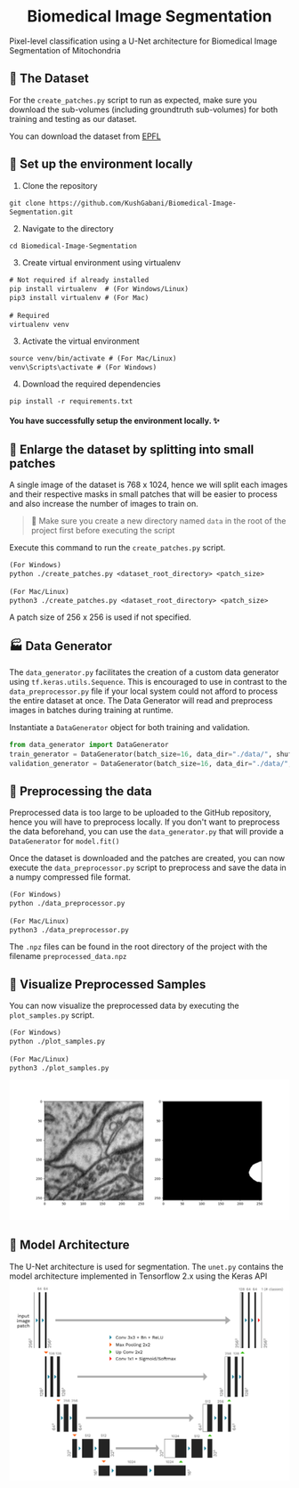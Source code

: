 <center>
    
# Biomedical Image Segmentation

</center>

Pixel-level classification using a U-Net architecture for Biomedical Image Segmentation of Mitochondria

## 💎 The Dataset
For the `create_patches.py` script to run as expected, make sure you download the sub-volumes (including groundtruth sub-volumes) for both training and testing as our dataset.

You can download the dataset from [EPFL](https://www.epfl.ch/labs/cvlab/data/data-em/)

## 🚀 Set up the environment locally
1. Clone the repository
```shell
git clone https://github.com/KushGabani/Biomedical-Image-Segmentation.git
```
2. Navigate to the directory
```shell
cd Biomedical-Image-Segmentation
```
3. Create virtual environment using virtualenv
```shell
# Not required if already installed
pip install virtualenv  # (For Windows/Linux)
pip3 install virtualenv # (For Mac)

# Required
virtualenv venv
```
3. Activate the virtual environment
```shell
source venv/bin/activate # (For Mac/Linux)
venv\Scripts\activate # (For Windows)
```
4. Download the required dependencies
```shell
pip install -r requirements.txt
```
#### You have successfully setup the environment locally. ✨


## 🥓 Enlarge the dataset by splitting into small patches
A single image of the dataset is 768 x 1024, hence we will split each images and their respective masks in small patches that will be easier to process and also increase the number of images to train on.

> 🚨 Make sure you create a new directory named `data` in the root of the project first before executing the script

Execute this command to run the `create_patches.py` script.
```shell
(For Windows)
python ./create_patches.py <dataset_root_directory> <patch_size>

(For Mac/Linux)
python3 ./create_patches.py <dataset_root_directory> <patch_size>
```
A patch size of 256 x 256 is used if not specified.

## 🏭 Data Generator
The `data_generator.py` facilitates the creation of a custom data generator using `tf.keras.utils.Sequence`. This is encouraged to use in contrast to the `data_preprocessor.py` file if your local system could not afford to process the entire dataset at once. The Data Generator will read and preprocess images in batches during training at runtime.

Instantiate a `DataGenerator` object for both training and validation.
```python
from data_generator import DataGenerator
train_generator = DataGenerator(batch_size=16, data_dir="./data/", shuffle=True, phase='train', test_size=0.1)
validation_generator = DataGenerator(batch_size=16, data_dir="./data/", shuffle=False, phase='test', test_size=0.1)
```

## 🎡 Preprocessing the data
Preprocessed data is too large to be uploaded to the GitHub repository, hence you will have to preprocess locally. If you don't want to preprocess the data beforehand, you can use the `data_generator.py` that will provide a `DataGenerator` for `model.fit()`

Once the dataset is downloaded and the patches are created, you can now execute the `data_preprocessor.py` script to preprocess and save the data in a numpy compressed file format.
```shell
(For Windows)
python ./data_preprocessor.py
  
(For Mac/Linux)
python3 ./data_preprocessor.py
```
The `.npz` files can be found in the root directory of the project with the filename `preprocessed_data.npz`

## 🎋 Visualize Preprocessed Samples
You can now visualize the preprocessed data by executing the `plot_samples.py` script.
```shell
(For Windows)
python ./plot_samples.py

(For Mac/Linux)
python3 ./plot_samples.py
```

![Sample data plots](sample_preprocessed_data.png "Sample data plots")

## 🎃 Model Architecture
The U-Net architecture is used for segmentation. The `unet.py` contains the model architecture implemented in Tensorflow 2.x using the Keras API
![UNet model architecture](u-net-architecture.png "UNet model architecture")